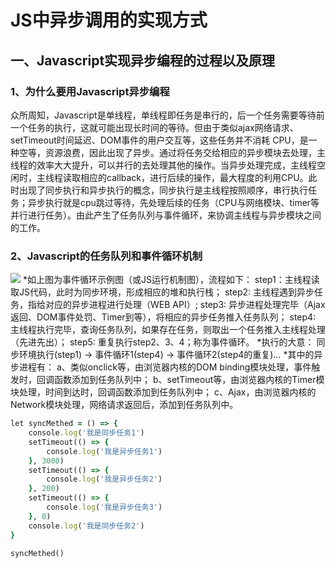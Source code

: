 # JS中异步调用的实现方式
## 一、Javascript实现异步编程的过程以及原理
### 1、为什么要用Javascript异步编程
众所周知，Javascript是单线程，单线程即任务是串行的，后一个任务需要等待前一个任务的执行，这就可能出现长时间的等待。但由于类似ajax网络请求、setTimeout时间延迟、DOM事件的用户交互等，这些任务并不消耗 CPU，是一种空等，资源浪费，因此出现了异步。通过将任务交给相应的异步模块去处理，主线程的效率大大提升，可以并行的去处理其他的操作。当异步处理完成，主线程空闲时，主线程读取相应的callback，进行后续的操作，最大程度的利用CPU。此时出现了同步执行和异步执行的概念，同步执行是主线程按照顺序，串行执行任务；异步执行就是cpu跳过等待，先处理后续的任务（CPU与网络模块、timer等并行进行任务）。由此产生了任务队列与事件循环，来协调主线程与异步模块之间的工作。

### 2、Javascript的任务队列和事件循环机制
<img src="https://images2015.cnblogs.com/blog/1094893/201704/1094893-20170419140631852-1337804828.png"/>
*如上图为事件循环示例图（或JS运行机制图），流程如下：
  step1：主线程读取JS代码，此时为同步环境，形成相应的堆和执行栈；    
  step2:  主线程遇到异步任务，指给对应的异步进程进行处理（WEB API）;    
  step3:  异步进程处理完毕（Ajax返回、DOM事件处罚、Timer到等），将相应的异步任务推入任务队列；    
  step4: 主线程执行完毕，查询任务队列，如果存在任务，则取出一个任务推入主线程处理（先进先出）；    
  step5: 重复执行step2、3、4；称为事件循环。    
*执行的大意：    
  同步环境执行(step1) -> 事件循环1(step4) -> 事件循环2(step4的重复)…    
*其中的异步进程有：    
  a、类似onclick等，由浏览器内核的DOM binding模块处理，事件触发时，回调函数添加到任务队列中；    
  b、setTimeout等，由浏览器内核的Timer模块处理，时间到达时，回调函数添加到任务队列中；     
  c、Ajax，由浏览器内核的Network模块处理，网络请求返回后，添加到任务队列中。     
 
```ruby
let syncMethed = () => {
    console.log('我是同步任务1')
    setTimeout(() => {
        console.log('我是异步任务1')
    }, 3000)
    setTimeout(() => {
        console.log('我是异步任务2')
    }, 200)
    setTimeout(() => {
        console.log('我是异步任务3')
    }, 0)
    console.log('我是同步任务2')
}

syncMethed()
